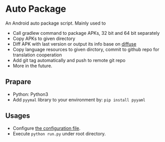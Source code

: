 # Auto Package

An Android auto package script. Mainly used to 

- Call gradlew command to package APKs, 32 bit and 64 bit separately 
- Copy APKs to given directory
- Diff APK with last version or output its info base on [diffuse](https://github.com/JakeWharton/diffuse)
- Copy language resources to given dirctory, commit to github repo for translation cooperation
- Add git tag automatically and push to remote git repo
- More in the future.

## Prapare

- Python: Python3
- Add `pyymal` library to your environment by: `pip install pyyaml`

## Usages

- Configure [the configuration file](config.yml).
- Execute `python run.py` under root directory.
